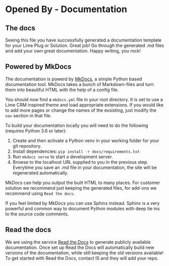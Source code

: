 # Opened By - Documentation

## The docs
Seeing this file you have successfully generated a documentation template for your Lime Plug or Solution. Great job!
Go through the generated .md files and add your own great documentation. Happy writing, you rock!

## Powered by MkDocs
The documentation is powerd by [MkDocs](https://www.mkdocs.org), a simple Python based documentation tool.
MkDocs takes a bunch of Markdown-files and turn them into beautiful HTML with the help of a config file.

You should now find a `mkdocs.yml` file in your root directory. It is set to use a Lime CRM inspired theme and load
appropriate extensions. If you would like to add more pages or change the names of the exsisting, just modify the `nav`
section in that file.

To build your documentation locally you will need to do the following (requires Python 3.6 or later):

1. Create and then activate a Python venv in your working folder for your git repository.
2. Install dependencies: `pip install -r docs/requirements.txt`
3. Run `mkdocs serve` to start a development server.
4. Browse to the localhost URL supplied to you in the previous step. Everytime you save an .md file in your documentation, the site will be regenerated automatically.

MkDocs can help you output the built HTML to many places. For customer solution we recommend just keeping the generated files,
for add-ons we recommend using `Read the docs`.

If you feel limited by MkDocs you can use Sphinx instead. Sphinx is a very powerful and common way to document Python modules
with deep tie ins to the source code comments.

## Read the docs
We are using the service [Read the Docs](https://readthedocs.com) to generate publicly available documentation. Once set up
Read the Docs will automatically build new versions of the documentation, while still keeping the old versions available!
To get started with Read the Docs, contact IS and they will add your repo.